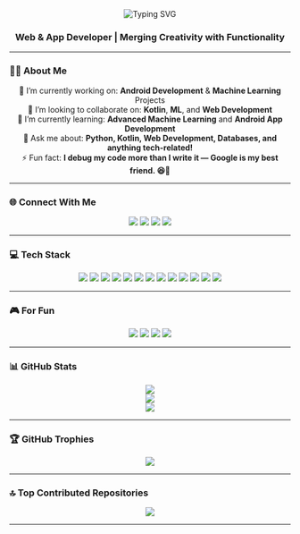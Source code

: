 <div align="center">
  <img src="https://readme-typing-svg.herokuapp.com?font=Caveat&weight=700&size=40&pause=2&speed=20&color=F7F7F7&background=30AADD00&center=true&vCenter=true&random=false&width=1080&height=250&lines=Hello!%F0%9F%91%8B;I'm+Gowtham;Welcome+To+My+GitHub!%F0%9F%98%8A" alt="Typing SVG" />
</div>

<h3 align="center">Web & App Developer | Merging Creativity with Functionality</h3>

---

### 👨‍💻 About Me

<div align="center">

🔭 I’m currently working on: <strong>Android Development</strong> & <strong>Machine Learning</strong> Projects  
👯 I’m looking to collaborate on: <strong>Kotlin</strong>, <strong>ML</strong>, and <strong>Web Development</strong>  
🌱 I’m currently learning: <strong>Advanced Machine Learning</strong> and <strong>Android App Development</strong>  
💬 Ask me about: <strong>Python, Kotlin, Web Development, Databases, and anything tech-related!</strong>  
⚡ Fun fact: <strong>I debug my code more than I write it — Google is my best friend. 😆🔧</strong>

</div>

---

### 🌐 Connect With Me

<p align="center">
  <a href="https://instagram.com/_.gowthammmmm"><img src="https://img.shields.io/badge/Instagram-%23E4405F.svg?logo=Instagram&logoColor=white"></a>
  <a href="https://linkedin.com/in/gplgowthamchand"><img src="https://img.shields.io/badge/LinkedIn-%230077B5.svg?logo=linkedin&logoColor=white"></a>
  <a href="mailto:gpl.gowthamchand@gmail.com"><img src="https://img.shields.io/badge/Email-D14836?logo=gmail&logoColor=white"></a>
  <a href="https://discordapp.com/users/_.gowthammm"><img src="https://img.shields.io/badge/Discord-%237289DA.svg?logo=discord&logoColor=white"></a>
</p>

---

### 💻 Tech Stack

<p align="center">
  <img src="https://img.shields.io/badge/kotlin-%237F52FF.svg?style=flat&logo=kotlin&logoColor=white" />
  <img src="https://img.shields.io/badge/python-3670A0?style=flat&logo=python&logoColor=ffdd54" />
  <img src="https://img.shields.io/badge/c-%2300599C.svg?style=flat&logo=c&logoColor=white" />
  <img src="https://img.shields.io/badge/html5-%23E34F26.svg?style=flat&logo=html5&logoColor=white" />
  <img src="https://img.shields.io/badge/javascript-%23323330.svg?style=flat&logo=javascript&logoColor=%23F7DF1E" />
  <img src="https://img.shields.io/badge/css3-%231572B6.svg?style=flat&logo=css3&logoColor=white" />
  <img src="https://img.shields.io/badge/numpy-%23013243.svg?style=flat&logo=numpy&logoColor=white" />
  <img src="https://img.shields.io/badge/pandas-%23150458.svg?style=flat&logo=pandas&logoColor=white" />
  <img src="https://img.shields.io/badge/mysql-4479A1.svg?style=flat&logo=mysql&logoColor=white" />
  <img src="https://img.shields.io/badge/git-%23F05033.svg?style=flat&logo=git&logoColor=white" />
  <img src="https://img.shields.io/badge/github-%23121011.svg?style=flat&logo=github&logoColor=white" />
  <img src="https://img.shields.io/badge/postman-FF6C37?style=flat&logo=postman&logoColor=white" />
  <img src="https://img.shields.io/badge/Canva-%2300C4CC.svg?style=flat&logo=Canva&logoColor=white" />
</p>

---

### 🎮 For Fun

<p align="center">
  <img src="https://img.shields.io/badge/steam-%23000000.svg?style=flat&logo=steam&logoColor=white" />
  <img src="https://img.shields.io/badge/riotgames-D32936.svg?style=flat&logo=riotgames&logoColor=white" />
  <img src="https://img.shields.io/badge/epicgames-%23313131.svg?style=flat&logo=epicgames&logoColor=white" />
  <img src="https://img.shields.io/badge/ea-%23000000.svg?style=flat&logo=ea&logoColor=white" />
</p>

---

### 📊 GitHub Stats

<p align="center">
  <img src="https://github-readme-stats.vercel.app/api?username=gpl-gowthamchand&theme=gotham&hide_border=true&include_all_commits=true&count_private=false" />
  <br>
  <img src="https://github-readme-streak-stats.herokuapp.com/?user=gpl-gowthamchand&theme=gotham&hide_border=true" />
  <br>
  <img src="https://github-readme-stats.vercel.app/api/top-langs/?username=gpl-gowthamchand&theme=gotham&hide_border=true&layout=compact" />
</p>

---

### 🏆 GitHub Trophies

<p align="center">
  <img src="https://github-profile-trophy.vercel.app/?username=gpl-gowthamchand&theme=gotham&no-frame=true&no-bg=true&margin-w=4" />
</p>

---

### 🔝 Top Contributed Repositories

<p align="center">
  <img src="https://github-contributor-stats.vercel.app/api?username=gpl-gowthamchand&limit=5&theme=dark&combine_all_yearly_contributions=true" />
</p>

---

